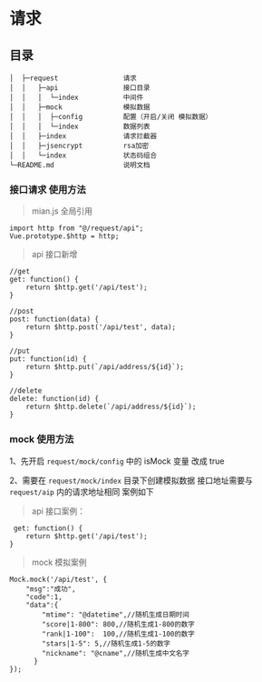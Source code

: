 # 请求


## 目录

```
│  ├─request			    请求
│  │   ├─api                接口目录 
│  │   │  └─index           中间件 
│  │   ├─mock               模拟数据 
│  │   │  ├─config          配置（开启/关闭 模拟数据）
│  │   │  └─index           数据列表 
│  │   ├─index              请求拦截器 
│  │   ├─jsencrypt          rsa加密 
│  │   └─index              状态码组合 
└─README.md                 说明文档 
```

### 接口请求 使用方法

> mian.js 全局引用

```
import http from "@/request/api";
Vue.prototype.$http = http;
```

> api 接口新增

```
//get
get: function() {
    return $http.get('/api/test');
}

//post
post: function(data) {
    return $http.post('/api/test', data);
}

//put
put: function(id) {
    return $http.put(`/api/address/${id}`);
}

//delete
delete: function(id) {
    return $http.delete(`/api/address/${id}`);
}
```


### mock 使用方法

1、先开启 `request/mock/config` 中的 isMock 变量 改成 true

2、需要在 `request/mock/index` 目录下创建模拟数据 接口地址需要与 `request/aip` 内的请求地址相同 案例如下

> api 接口案例：

```
 get: function() {
    return $http.get('/api/test');
}
```

> mock 模拟案例

```
Mock.mock('/api/test', {
    "msg":"成功",
    "code":1,
    "data":{
        "mtime": "@datetime",//随机生成日期时间
        "score|1-800": 800,//随机生成1-800的数字
        "rank|1-100":  100,//随机生成1-100的数字
        "stars|1-5": 5,//随机生成1-5的数字
        "nickname": "@cname",//随机生成中文名字
      }
});
```